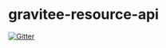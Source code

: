 # gravitee-resource-api

[![Gitter](https://badges.gitter.im/gravitee-io/gravitee-resource-api.svg)](https://gitter.im/gravitee-io/gravitee-resource-api?utm_source=badge&utm_medium=badge&utm_campaign=pr-badge&utm_content=badge)